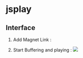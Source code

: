 # jsplay


## Interface

1) Add Magnet Link :


2) Start Buffering and playing :
![](http://i57.tinypic.com/2ppygi8.jpg)
